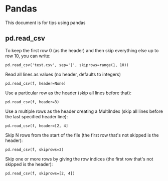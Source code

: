 # Pandas

This document is for tips using pandas


## pd.read_csv


To keep the first row 0 (as the header) and then skip everything else up to row 10, you can write:
```
pd.read_csv('test.csv', sep='|', skiprows=range(1, 10))
```

Read all lines as values (no header, defaults to integers)
```
pd.read_csv(f, header=None)
```


Use a particular row as the header (skip all lines before that):
```
pd.read_csv(f, header=3)
```

Use a multiple rows as the header creating a MultiIndex (skip all lines before the last specified header line):
```
pd.read_csv(f, header=[2, 4]
```

Skip N rows from the start of the file (the first row that's not skipped is the header):
```
pd.read_csv(f, skiprows=3)   
```

Skip one or more rows by giving the row indices (the first row that's not skipped is the header):
```
pd.read_csv(f, skiprows=[2, 4])  
```

